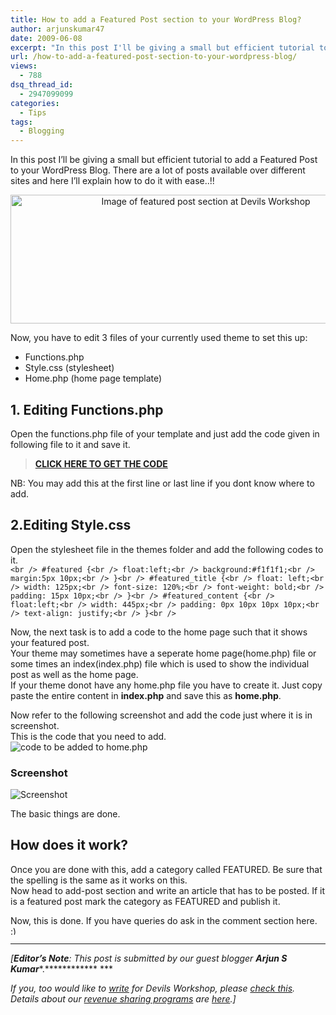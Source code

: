 ```yaml
---
title: How to add a Featured Post section to your WordPress Blog?
author: arjunskumar47
date: 2009-06-08
excerpt: "In this post I'll be giving a small but efficient tutorial to add a Featured Post to your WordPress Blog. There are a lot of posts available over different sites and here I'll explain how to do it with ease."
url: /how-to-add-a-featured-post-section-to-your-wordpress-blog/
views:
  - 788
dsq_thread_id:
  - 2947099099
categories:
  - Tips
tags:
  - Blogging
---
```

In this post I&#8217;ll be giving a small but efficient tutorial to add a Featured Post to your WordPress Blog. There are a lot of posts available over different sites and here I&#8217;ll explain how to do it with ease..!!

<p style="text-align: center">
  <img class="aligncenter wp-image-51940" src="http://cdn.devilsworkshop.org/files/2009/06/featured-post-at-dw.png" alt="Image of featured post section at Devils Workshop" width="609" height="206" />
</p>

Now, you have to edit 3 files of your currently used theme to set this up:

  * Functions.php
  * Style.css (stylesheet)
  * Home.php (home page template)

## 1. Editing Functions.php

Open the functions.php file of your template and just add the code given in following file to it and save it.

> **<a href="http://www.orkutbuddy.com/functions.txt" onclick="_gaq.push(['_trackEvent', 'outbound-article', 'http://www.orkutbuddy.com/functions.txt', 'CLICK HERE TO GET THE CODE']);" target="_blank">CLICK HERE TO GET THE CODE</a>**

NB: You may add this at the first line or last line if you dont know where to add.

## 2.Editing Style.css

Open the stylesheet file in the themes folder and add the following codes to it.  
`<br />
#featured {<br />
float:left;<br />
background:#f1f1f1;<br />
margin:5px 10px;<br />
}<br />
#featured_title {<br />
float: left;<br />
width: 125px;<br />
font-size: 120%;<br />
font-weight: bold;<br />
padding: 15px 10px;<br />
}<br />
#featured_content {<br />
float:left;<br />
width: 445px;<br />
padding: 0px 10px 10px 10px;<br />
text-align: justify;<br />
}<br />
`

Now, the next task is to add a code to the home page such that it shows your featured post.  
Your theme may sometimes have a seperate home page(home.php) file or some times an index(index.php) file which is used to show the individual post as well as the home page.  
If your theme donot have any home.php file you have to create it. Just copy paste the entire content in **index.php** and save this as **home.php**.

Now refer to the following screenshot and add the code just where it is in screenshot.  
This is the code that you need to add.  
![code to be added to home.php][1]

### **Screenshot**

![Screenshot][2]

The basic things are done.

## How does it work?

Once you are done with this, add a category called FEATURED. Be sure that the spelling is the same as it works on this.  
Now head to add-post section and write an article that has to be posted. If it is a featured post mark the category as FEATURED and publish it.

Now, this is done. If you have queries do ask in the comment section here. <img src="http://devilsworkshop.org/wp-includes/images/smilies/simple-smile.png" alt=":)" class="wp-smiley" style="height: 1em; max-height: 1em;" />

* * *

*[**Editor&#8217;s Note**: This post is submitted by our guest *blogger** *******Arjun S Kumar********.*******<a id="KonaLink5" class="kLink" href="http://devilsworkshop.org/page-navigation-hack-for-blogger/#" target="undefined"></a>***** ***</p> 

*If you, too would like to [write][3] for Devils Workshop, please [check this][3]. Details about our [revenue sharing programs][3] are [here][3].]*

 [1]: http://cdn.devilsworkshop.org/files/2009/06/featured-post-code.png
 [2]: http://cdn.devilsworkshop.org/files/2009/06/featured-post.png
 [3]: http://devilsworkshop.org/join-dw/
